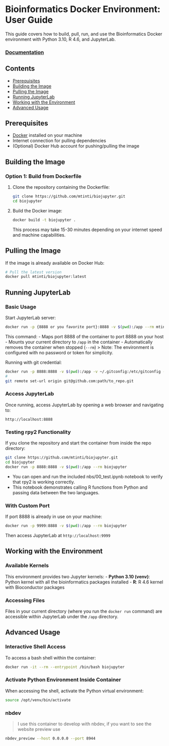 # Bioinformatics Docker Environment: User Guide


<!-- WARNING: THIS FILE WAS AUTOGENERATED! DO NOT EDIT! -->

This guide covers how to build, pull, run, and use the Bioinformatics
Docker environment with Python 3.10, R 4.6, and JupyterLab.

### [Documentation](https://mtinti.github.io/docker_data_analysis/)

## Contents

- [Prerequisites](#prerequisites)
- [Building the Image](#building-the-image)
- [Pulling the Image](#pulling-the-image)
- [Running JupyterLab](#running-jupyterlab)
- [Working with the Environment](#working-with-the-environment)
- [Advanced Usage](#advanced-usage)

## Prerequisites

- [Docker](https://docs.docker.com/get-docker/) installed on your
  machine
- Internet connection for pulling dependencies
- (Optional) Docker Hub account for pushing/pulling the image

## Building the Image

### Option 1: Build from Dockerfile

1.  Clone the repository containing the Dockerfile:

    ``` bash
    git clone https://github.com/mtinti/biojupyter.git
    cd biojupyter
    ```

2.  Build the Docker image:

    ``` bash
    docker build -t biojupyter .
    ```

    This process may take 15-30 minutes depending on your internet speed
    and machine capabilities.

## Pulling the Image

If the image is already available on Docker Hub:

``` bash
# Pull the latest version
docker pull mtinti/biojupyter:latest
```

## Running JupyterLab

### Basic Usage

Start JupyterLab server:

``` bash
docker run -p {8888 or you favorite port}:8888 -v $(pwd):/app --rm mtinti/biojupyter
```

This command: - Maps port 8888 of the container to port 8888 on your
host - Mounts your current directory to `/app` in the container -
Automatically removes the container when stopped (`--rm`) \> Note: The
environment is configured with no password or token for simplicity.

Running with git credential:

``` bash
docker run -p 8888:8888 -v $(pwd):/app -v ~/.gitconfig:/etc/gitconfig -v /path/to/.ssh/id_rsa:/root/.ssh/id_rsa --rm mtinti/biojupyter:latest
#
git remote set-url origin git@github.com:path/to_repo.git
```

### Access JupyterLab

Once running, access JupyterLab by opening a web browser and navigating
to:

    http://localhost:8888

### Testing rpy2 Functionality

If you clone the repository and start the container from inside the repo
directory:

``` bash
git clone https://github.com/mtinti/biojupyter.git
cd biojupyter
docker run -p 8888:8888 -v $(pwd):/app --rm biojupyter
```

- You can open and run the included nbs/00_test.ipynb notebook to verify
  that rpy2 is working correctly.
- This notebook demonstrates calling R functions from Python and passing
  data between the two languages.

### With Custom Port

If port 8888 is already in use on your machine:

``` bash
docker run -p 9999:8888 -v $(pwd):/app --rm biojupyter
```

Then access JupyterLab at `http://localhost:9999`

## Working with the Environment

### Available Kernels

This environment provides two Jupyter kernels: - **Python 3.10 (venv)**:
Python kernel with all the bioinformatics packages installed - **R**: R
4.6 kernel with Bioconductor packages

### Accessing Files

Files in your current directory (where you run the `docker run` command)
are accessible within JupyterLab under the `/app` directory.

## Advanced Usage

### Interactive Shell Access

To access a bash shell within the container:

``` bash
docker run -it --rm --entrypoint /bin/bash biojupyter
```

### Activate Python Environment Inside Container

When accessing the shell, activate the Python virtual environment:

``` bash
source /opt/venv/bin/activate
```

### nbdev

> I use this container to develop with nbdev, if you want to see the
> website preview use

``` bash
nbdev_preview --host 0.0.0.0 --port 8944
```

